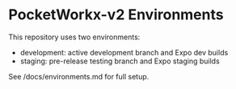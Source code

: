 # PocketWorkx-v2 Environments

This repository uses two environments:

- development: active development branch and Expo dev builds
- staging: pre-release testing branch and Expo staging builds

See /docs/environments.md for full setup.
